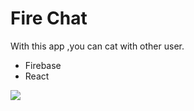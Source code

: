 # Fire Chat

With this app ,you can cat with other user.

- Firebase
- React

![](public/projectt.gif)
